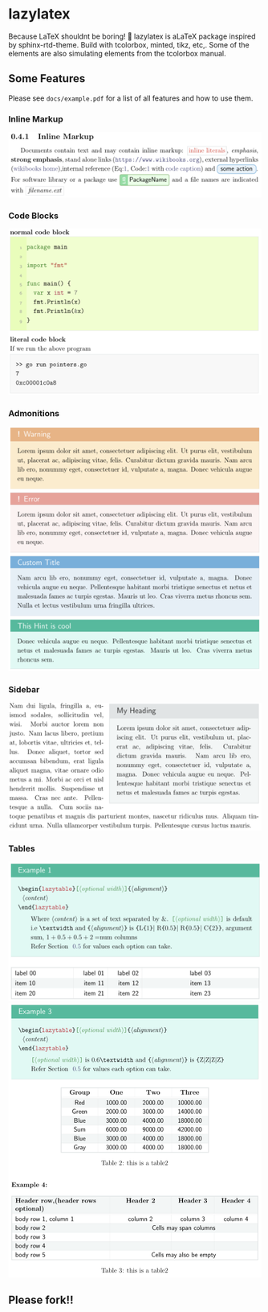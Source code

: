 # lazylatex
Because LaTeX shouldnt be boring! :tropical_fish:
lazylatex is aLaTeX package inspired by sphinx-rtd-theme. Build with tcolorbox, minted, tikz, etc,. Some of the elements are also simulating elements from the tcolorbox manual. 
## Some Features
Please see `docs/example.pdf` for a list of all features and how to use them.
### Inline Markup
![Inline-Markup](./docs/img/inline_markup.png)
### Code Blocks
![code-blocks](./docs/img/code_blocks.png)
### Admonitions
![admonitions](./docs/img/admonitions.png)
### Sidebar
![side-bar](./docs/img/side_bar.png)
### Tables
![table-1](./docs/img/table_1.png)
![table-2](./docs/img/table_2.png)
## Please fork!!
